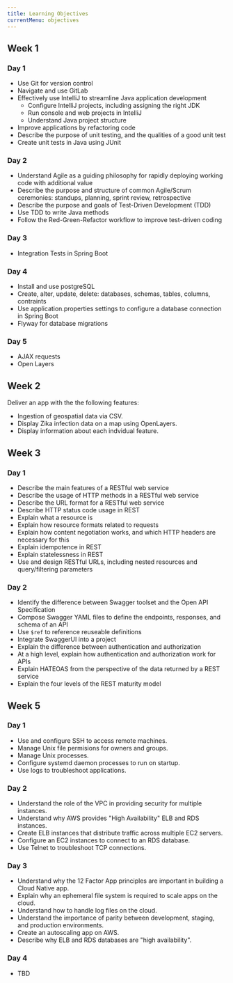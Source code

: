 ```yaml
---
title: Learning Objectives
currentMenu: objectives
---
```


## Week 1

### Day 1

- Use Git for version control
- Navigate and use GitLab
- Effectively use IntelliJ to streamline Java application development
    - Configure IntelliJ projects, including assigning the right JDK
    - Run console and web projects in IntelliJ
    - Understand Java project structure
- Improve applications by refactoring code
- Describe the purpose of unit testing, and the qualities of a good unit test 
- Create unit tests in Java using JUnit

### Day 2

- Understand Agile as a guiding philosophy for rapidly deploying working code with additional value
- Describe the purpose and structure of common Agile/Scrum ceremonies: standups, planning, sprint review, retrospective
- Describe the purpose and goals of Test-Driven Development (TDD)
- Use TDD to write Java methods
- Follow the Red-Green-Refactor workflow to improve test-driven coding

### Day 3
- Integration Tests in Spring Boot

### Day 4
- Install and use postgreSQL
- Create, alter, update, delete: databases, schemas, tables, columns, contraints
- Use application.properties settings to configure a database connection in Spring Boot
- Flyway for database migrations

### Day 5
- AJAX requests
- Open Layers

## Week 2

Deliver an app with the the following features:

- Ingestion of geospatial data via CSV.
- Display Zika infection data on a map using OpenLayers.
- Display information about each indvidual feature.

## Week 3

### Day 1
- Describe the main features of a RESTful web service
- Describe the usage of HTTP methods in a RESTful web service
- Describe the URL format for a RESTful web service
- Describe HTTP status code usage in REST
- Explain what a resource is
- Explain how resource formats related to requests
- Explain how content negotiation works, and which HTTP headers are necessary for this
- Explain idempotence in REST
- Explain statelessness in REST
- Use and design RESTful URLs, including nested resources and query/filtering parameters

### Day 2
- Identify the difference between Swagger toolset and the Open API Specification
- Compose Swagger YAML files to define the endpoints, responses, and schema of an API
- Use `$ref` to reference reuseable definitions
- Integrate SwaggerUI into a project
- Explain the difference between authentication and authorization
- At a high level, explain how authentication and authorization work for APIs
- Explain HATEOAS from the perspective of the data returned by a REST service
- Explain the four levels of the REST maturity model

## Week 5
### Day 1
- Use and configure SSH to access remote machines.
- Manage Unix file permisions for owners and groups.
- Manage Unix processes.
- Configure systemd daemon processes to run on startup.
- Use logs to troubleshoot applications.

### Day 2
- Understand the role of the VPC in providing security for multiple instances.
- Understand why AWS provides "High Availability" ELB and RDS instances.
- Create ELB instances that distribute traffic across multiple EC2 servers.
- Configure an EC2 instances to connect to an RDS database.
- Use Telnet to troubleshoot TCP connections.

### Day 3
- Understand why the 12 Factor App principles are important in building a Cloud Native app.
- Explain why an ephemeral file system is required to scale apps on the cloud.
- Understand how to handle log files on the cloud.
- Understand the importance of parity between development, staging, and production environments.
- Create an autoscaling app on AWS.
- Describe why ELB and RDS databases are "high availability".

### Day 4
- TBD
